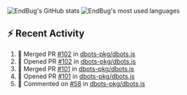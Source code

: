 ![EndBug's GitHub stats](https://github-readme-stats.vercel.app/api?username=endbug&show_icons=true)
![EndBug's most used languages](https://github-readme-stats.vercel.app/api/top-langs/?username=endbug&layout=compact)

## ⚡ Recent Activity

<!--START_SECTION:activity-->
1. 🎉 Merged PR [#102](https://github.com//dbots-pkg/dbots.js/pull/102) in [dbots-pkg/dbots.js](https://github.com//dbots-pkg/dbots.js)
2. 💪 Opened PR [#102](https://github.com//dbots-pkg/dbots.js/pull/102) in [dbots-pkg/dbots.js](https://github.com//dbots-pkg/dbots.js)
3. 🎉 Merged PR [#101](https://github.com//dbots-pkg/dbots.js/pull/101) in [dbots-pkg/dbots.js](https://github.com//dbots-pkg/dbots.js)
4. 💪 Opened PR [#101](https://github.com//dbots-pkg/dbots.js/pull/101) in [dbots-pkg/dbots.js](https://github.com//dbots-pkg/dbots.js)
5. 💬 Commented on [#58](https://github.com//dbots-pkg/dbots.js/issues/58) in [dbots-pkg/dbots.js](https://github.com//dbots-pkg/dbots.js)
<!--END_SECTION:activity-->
